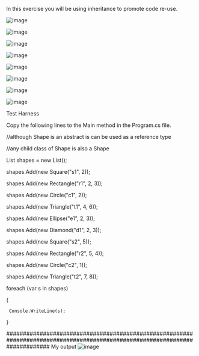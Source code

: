 In this exercise you will be using inheritance to promote code re-use.

![image](https://github.com/dyeyniyel/comp123-lab6-Inheritance-Shapes/assets/158533198/e1fb9fda-eb04-4b4f-8f82-1b167611a2b0)


![image](https://github.com/dyeyniyel/comp123-lab6-Inheritance-Shapes/assets/158533198/5958dc34-7526-4bed-9c34-e73c5e3de1b9)


![image](https://github.com/dyeyniyel/comp123-lab6-Inheritance-Shapes/assets/158533198/44fa690d-7832-45b8-8d4b-96c84dfac256)


![image](https://github.com/dyeyniyel/comp123-lab6-Inheritance-Shapes/assets/158533198/d685800b-f8f8-4e31-9978-69276e2d52d5)


![image](https://github.com/dyeyniyel/comp123-lab6-Inheritance-Shapes/assets/158533198/b1453467-8619-4e70-a265-6d73b42a8c69)


![image](https://github.com/dyeyniyel/comp123-lab6-Inheritance-Shapes/assets/158533198/6e2d3bc5-4f0c-4929-9baf-0e099442e544)

![image](https://github.com/dyeyniyel/comp123-lab6-Inheritance-Shapes/assets/158533198/f8099f3d-928f-49fd-8368-f5c337909e65)

![image](https://github.com/dyeyniyel/comp123-lab6-Inheritance-Shapes/assets/158533198/8c0328a3-5894-4e0d-9b7f-9c8f941adb90)

Test Harness

Copy the following lines to the Main method in the Program.cs file.



//although Shape is an abstract is can be used as a reference type

//any child class of Shape is also a Shape

 List<Shape> shapes = new List<Shape>();



 shapes.Add(new Square("s1", 2));

 shapes.Add(new Rectangle("r1", 2, 3));

 shapes.Add(new Circle("c1", 2));

 shapes.Add(new Triangle("t1", 4, 6));

 shapes.Add(new Ellipse("e1", 2, 3));

 shapes.Add(new Diamond("d1", 2, 3));



 shapes.Add(new Square("s2", 5));

 shapes.Add(new Rectangle("r2", 5, 4));

 shapes.Add(new Circle("c2", 1));

 shapes.Add(new Triangle("t2", 7, 8));



 foreach (var s in shapes)

 {

     Console.WriteLine(s);

 }


 #############################################################################################################################
 My output
 ![image](https://github.com/dyeyniyel/comp123-lab6-Inheritance-Shapes/assets/158533198/b71b43de-e462-48b5-a28b-9273d6c77207)



